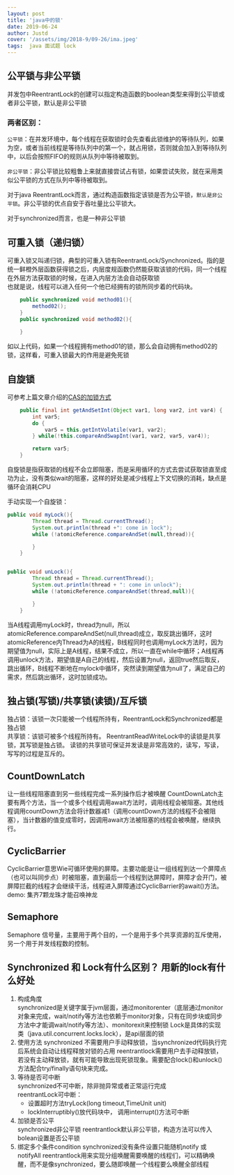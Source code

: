 ```yaml
---
layout: post
title: 'java中的锁'
date: 2019-06-24
author: Justd
cover: '/assets/img/2018-9/09-26/ima.jpeg'
tags:  java 面试题 lock  
---
```

## 公平锁与非公平锁  
并发包中ReentrantLock的创建可以指定构造函数的boolean类型来得到公平锁或者非公平锁，默认是非公平锁   

### 两者区别：  
`公平锁`：在并发环境中，每个线程在获取锁时会先查看此锁维护的等待队列，如果为空，或者当前线程是等待队列中的第一个，就占用锁，否则就会加入到等待队列中，以后会按照FIFO的规则从队列中等待被取到。

`非公平锁`：非公平锁比较粗鲁上来就直接尝试占有锁，如果尝试失败，就在采用类似公平锁的方式在队列中等待被取到。


对于java ReentrantLock而言，通过构造函数指定该锁是否为公平锁，`默认是非公平锁`。非公平锁的优点自安于吞吐量比公平锁大。

对于synchronized而言，也是一种非公平锁


## 可重入锁（递归锁） 
可重入锁又叫递归锁，典型的可重入锁有ReentrantLock/Synchronized。指的是统一鲜橙外层函数获得锁之后，内层度规函数仍然能获取该锁的代码，同一个线程在外层方法获取锁的时候，在进入内层方法会自动获取锁   
也就是说，线程可以进入任何一个他已经拥有的锁所同步着的代码块。 
```java
    public synchronized void method01(){
        method02();
    }
    public synchronized void method02(){
        
    }
```
如以上代码，如果一个线程拥有method01的锁，那么会自动拥有method02的锁，这样看，可重入锁最大的作用是避免死锁

## 自旋锁  
可参考上篇文章介绍的[CAS的加锁方式](https://justed.github.io/2019/06/06/CAS.html)     
```java
    public final int getAndSetInt(Object var1, long var2, int var4) {
        int var5;
        do {
            var5 = this.getIntVolatile(var1, var2);
        } while(!this.compareAndSwapInt(var1, var2, var5, var4));

        return var5;
    }
``` 

自旋锁是指获取锁的线程不会立即阻塞，而是采用循环的方式去尝试获取锁直至成功为止，没有类似wait的阻塞，这样的好处是减少线程上下文切换的消耗，缺点是循环会消耗CPU

手动实现一个自旋锁：
```java
public void myLock(){
        Thread thread = Thread.currentThread();
        System.out.println(thread +": come in lock");
        while (!atomicReference.compareAndSet(null,thread)){

        }
    }


public void unLock(){
        Thread thread = Thread.currentThread();
        System.out.println(thread + ": come in unlock");
        while (!atomicReference.compareAndSet(thread,null)){

        }
    }
```
当A线程调用myLock时，thread为null，所以atomicReference.compareAndSet(null,thread)成立，取反跳出循环，这时atomicReference内Thread为A的线程，B线程同时也调用myLock方法时，因为期望值为null，实际上是A线程，结果不成立，所以一直在while中循环；A线程再调用unlock方法，期望值是A自己的线程，然后设置为null，返回true然后取反，跳出循环，B线程不断地在mylock中循环，突然读到期望值为null了，满足自己的需求，然后跳出循环，这时加锁成功。


## 独占锁(写锁)/共享锁(读锁)/互斥锁   
独占锁：该锁一次只能被一个线程所持有，ReentrantLock和Synchronized都是独占锁   
共享锁：该锁可被多个线程所持有。
ReentrantReadWriteLock中的读锁是共享锁，其写锁是独占锁。 
读锁的共享锁可保证并发读是非常高效的，读写，写读，写写的过程是互斥的。

## CountDownLatch
让一些线程阻塞直到另一些线程完成一系列操作后才被唤醒
CountDownLatch主要有两个方法，当一个或多个线程调用await方法时，调用线程会被阻塞。其他线程调用countDown方法会将计数器减1（调用countDown方法的线程不会被阻塞），当计数器的值变成零时，因调用await方法被阻塞的线程会被唤醒，继续执行。

## CyclicBarrier   
CyclicBarrier意思Wie可循环使用的屏障。主要功能是让一组线程到达一个屏障点（也可以叫同步点）时被阻塞，直到最后一个线程到达屏障时，屏障才会开门，被屏障拦截的线程才会继续干活，线程进入屏障通过CyclicBarrier的await()方法。
demo: 集齐7颗龙珠才能召唤神龙

## Semaphore 
Semaphore 信号量，主要用于两个目的，一个是用于多个共享资源的互斥使用，另一个用于并发线程数的控制。

## Synchronized 和 Lock有什么区别？ 用新的lock有什么好处 

1. 构成角度  
    synchronized是关键字属于jvm层面，通过monitorenter（底层通过monitor对象来完成，wait/notify等方法也依赖于monitor对象，只有在同步块或同步方法中才能调wait/notify等方法）、monitorexit来控制锁
    Lock是具体的实现类（java.util.concurrent.locks.lock），是api层面的锁  
2. 使用方法
   synchronized 不需要用户手动释放锁，当synchronized代码执行完后系统会自动让线程释放对锁的占用
   reentrantlock需要用户去手动释放锁，若没有主动释放锁，就有可能导致出现死锁现象。需要配合lock()和unlock()方法配合try/finally语句块来完成。   
3. 等待是否可中断  
   synchronized不可中断，除非抛异常或者正常运行完成  
   reentrantLock可中断：
    - 设置超时方法tryLock(long timeout,TimeUnit unit)
    - lockInterruptibly()放代码块中， 调用interrupt()方法可中断  
4. 加锁是否公平  
   synchronized非公平锁
   reentrantlock默认非公平锁，构造方法可以传入bolean设置是否公平锁  
5. 绑定多个条件condition
   synchronized没有条件设置只能随机notify 或notifyAll
   reentrantlock用来实现分组唤醒需要唤醒的线程们，可以精确唤醒，而不是像synchronized，要么随即唤醒一个线程要么唤醒全部线程 
